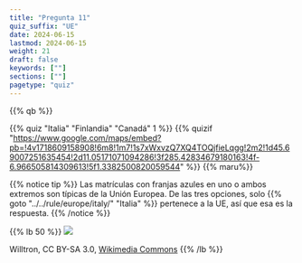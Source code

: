 ```yaml
---
title: "Pregunta 11"
quiz_suffix: "UE"
date: 2024-06-15
lastmod: 2024-06-15
weight: 21
draft: false
keywords: [""]
sections: [""]
pagetype: "quiz"
---
```


{{% qb %}}

{{% quiz "Italia" "Finlandia" "Canadá" 1 %}}
{{% quizif "https://www.google.com/maps/embed?pb=!4v1718609158908!6m8!1m7!1s7xWxvzQ7XQ4TOQjfieLqgg!2m2!1d45.69007251635454!2d11.05171071094286!3f285.42834679180163!4f-6.966505814309613!5f1.3382500820059544" %}}
{{% maru%}}

<div class="googlemap-if ansarea transparent-area">
{{% notice tip %}}
Las matrículas con franjas azules en uno o ambos extremos son típicas de la Unión Europea. De las tres opciones, solo {{% goto "../../rule/europe/italy/" "Italia" %}} pertenece a la UE, así que esa es la respuesta.
{{% /notice %}}

{{% lb 50 %}}
![](https://geopinning.space/rule/europe/italy/2023-04-12-11-23-23.png)

Willtron, CC BY-SA 3.0, <a href="https://commons.wikimedia.org/w/index.php?curid=4619704">Wikimedia Commons</a>
{{% /lb %}}
</div>

